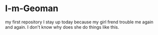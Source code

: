 # I-m-Geoman
my first repository
I stay up today because my girl frend trouble me again and again.
I don't know why does she do things like this.
